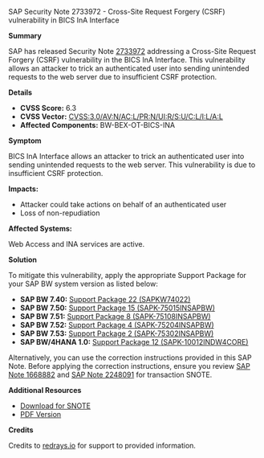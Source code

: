 SAP Security Note 2733972 - Cross-Site Request Forgery (CSRF) vulnerability in BICS InA Interface

**Summary**

SAP has released Security Note [2733972](https://me.sap.com/notes/2733972) addressing a Cross-Site Request Forgery (CSRF) vulnerability in the BICS InA Interface. This vulnerability allows an attacker to trick an authenticated user into sending unintended requests to the web server due to insufficient CSRF protection.

**Details**

- **CVSS Score:** 6.3
- **CVSS Vector:** [CVSS:3.0/AV:N/AC:L/PR:N/UI:R/S:U/C:L/I:L/A:L](https://www.first.org/cvss/)
- **Affected Components:** BW-BEX-OT-BICS-INA

**Symptom**

BICS InA Interface allows an attacker to trick an authenticated user into sending unintended requests to the web server. This vulnerability is due to insufficient CSRF protection.

**Impacts:**

- Attacker could take actions on behalf of an authenticated user
- Loss of non-repudiation

**Affected Systems:**

Web Access and INA services are active.

**Solution**

To mitigate this vulnerability, apply the appropriate Support Package for your SAP BW system version as listed below:

- **SAP BW 7.40:** [Support Package 22 (SAPKW74022)](https://me.sap.com/supportpackage/SAPKW74022)
- **SAP BW 7.50:** [Support Package 15 (SAPK-75015INSAPBW)](https://me.sap.com/supportpackage/SAPK-75015INSAPBW)
- **SAP BW 7.51:** [Support Package 8 (SAPK-75108INSAPBW)](https://me.sap.com/supportpackage/SAPK-75108INSAPBW)
- **SAP BW 7.52:** [Support Package 4 (SAPK-75204INSAPBW)](https://me.sap.com/supportpackage/SAPK-75204INSAPBW)
- **SAP BW 7.53:** [Support Package 2 (SAPK-75302INSAPBW)](https://me.sap.com/supportpackage/SAPK-75302INSAPBW)
- **SAP BW/4HANA 1.0:** [Support Package 12 (SAPK-10012INDW4CORE)](https://me.sap.com/supportpackage/SAPK-10012INDW4CORE)

Alternatively, you can use the correction instructions provided in this SAP Note. Before applying the correction instructions, ensure you review [SAP Note 1668882](https://me.sap.com/notes/1668882) and [SAP Note 2248091](https://me.sap.com/notes/2248091) for transaction SNOTE.

**Additional Resources**

- [Download for SNOTE](https://notesdownloads.sap.com/note/0040000000342632019)
- [PDF Version](https://userapps.support.sap.com/sap/support/sfm/notes/print/0002733972?language=en-US&token=AB8CF9077DE0DA77DEFF91FCFFBBFC90)

**Credits**

Credits to [redrays.io](https://redrays.io) for support to provided information.
